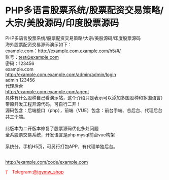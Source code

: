 # PHP多语言股票系统/股票配资交易策略/大宗/美股源码/印度股票源码

PHP多语言股票系统/股票配资交易策略/大宗/美股源码/印度股票源码<br>海外股票配资交易源码演示如下：<br>example.com：http://example.com.example.com/h5/#/<br>账号：test@example.com<br>密码：123456<br>example.com<br>http://example.com.example.com/admin/admin/login<br>admin 123456<br>代理后台<br>http://example.com.example.com/agent<br>具体有什么股种自己看演示站，这个介绍只是表示可以添加多国股种和多国语言）<br>带原开发工程开源代码，可自行二开！<br>源码包含：后端接口（php），前端（VUE）包含：前台手端、总后台、代理后台共三个端。<br><br>此版本为二开版本修复了股票源码优化多处问题  <br>全系股票交易系统，开发语言是php mysql前台vue构架<br><br>系统分，手机H5页，可另行打包APP，有代理单独后台。<br><br>

http://example.com/code/example.com







<p style="color: red;"><img src="https://cdn-icons-png.flaticon.com/512/2111/2111646.png" alt="Telegram Icon" style="width: 16px; vertical-align: middle; margin-right: 5px;">Telegram:<a href="https://t.me/tgymw_shop" style="color: red;">@tgymw_shop</a></p>
